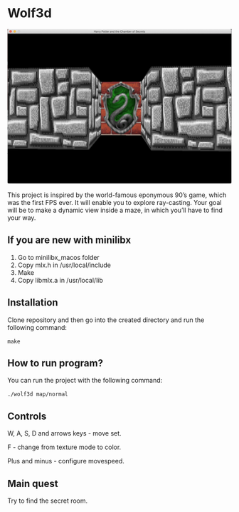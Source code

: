 # Wolf3d

![wolf3d screenshot](/img/wolf3d.png)

This project is inspired by the world-famous eponymous 90’s game, which
was the first FPS ever. It will enable you to explore ray-casting. Your goal will be to
make a dynamic view inside a maze, in which you’ll have to find your way.

## If you are new with minilibx

1. Go to minilibx_macos folder
2. Copy mlx.h in /usr/local/include
3. Make
4. Copy libmlx.a in /usr/local/lib

## Installation

Clone repository and then go into the created directory and run the following command:

```
make
```

## How to run program?

You can run the project with the following command:

```
./wolf3d map/normal
```

## Controls

W, A, S, D and arrows keys - move set.

F - change from texture mode to color.

Plus and minus - configure movespeed.

## Main quest

Try to find the secret room.